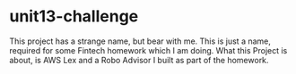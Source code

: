 # unit13-challenge
This project has a strange name, but bear with me.  This is just a name, required for some Fintech homework which I am doing.  What this Project is about, is AWS Lex and a Robo Advisor I built as part of the homework.

